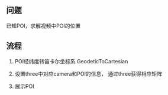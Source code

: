 ## 问题

已知POI，求解视频中POI的位置


## 流程

1. POI经纬度转笛卡尔坐标系
GeodeticToCartesian

2. 设置three中对应camera和POI的信息， 通过three获得相应矩阵

3. 展示POI